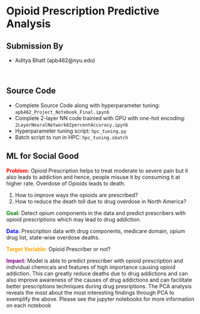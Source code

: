 # Opioid Prescription Predictive Analysis  
## Submission By  
<ul>
  <li>Aditya Bhatt (apb462@nyu.edu)</li>
</ul>
<br/>

## Source Code 
- Complete Source Code along with hyperparameter tuning: `apb462_Project_Notebook_Final.ipynb`
- Complete 2-layer NN code trainied with GPU with one-hot encoding: `2LayerNeuralNetwork82percentAccuracy.ipynb`
- Hyperparameter tuning script: `hpc_tuning.py`
- Batch script to run in HPC: `hpc_tuning.sbatch`


## ML for Social Good

<b style="color:red">Problem:</b> Opioid Prescription helps to treat moderate to severe pain but it also leads to addiction
and hence, people misuse it by consuming it at higher rate. Overdose of Opioids leads to death.
1. How to improve ways the opioids are prescribed?
2. How to reduce the death toll due to drug overdose in North America?

<b style="color:green">Goal:</b> Detect opium components in the data and predict prescribers with opioid prescriptions
which may lead to drug addiction.

<b style="color:blue">Data:</b> Prescription data with drug components, medicare domain, opium drug list, state-wise
overdose deaths.

<b style="color:orange">Target Variable:</b> Opioid Prescriber or not?

<b style="color:purple">Impact:</b> Model is able to predict prescriber with opioid prescription and
individual chemicals and features of high importance causing opioid addiction. This can greatly reduce deaths due to drug addictions and can also improve awareness of the causes of drug addictions and can facilitate better prescriptions techniques during drug presriptions. The PCA analysis reveals the most about the most interesting findings through PCA to exemplify the above. Please see the jupyter notebooks for more information on each notebook
